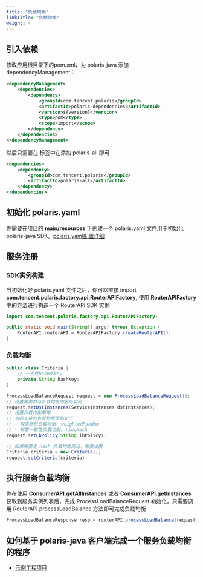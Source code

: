 ```yaml
---
title: "负载均衡"
linkTitle: "负载均衡"
weight: 4
---
```


## 引入依赖

修改应用根目录下的pom.xml，为 polaris-java 添加 dependencyManagement：

```xml
<dependencyManagement>
    <dependencies>
        <dependency>
            <groupId>com.tencent.polaris</groupId>
            <artifactId>polaris-dependencies</artifactId>
            <version>${version}</version>
            <type>pom</type>
            <scope>import</scope>
        </dependency>
    </dependencies>
</dependencyManagement>
```

然后只需要在 **<dependencies></dependencies>** 标签中在添加 polaris-all 即可

```xml
<dependencies>
    <dependency>
        <groupId>com.tencent.polaris</groupId>
        <artifactId>polaris-all</artifactId>
    </dependency>
</dependencies>
```


## 初始化 polaris.yaml

你需要在项目的 **main/resources** 下创建一个 polaris.yaml 文件用于初始化 polaris-java SDK。[polaris.yaml配置详细](https://github.com/polarismesh/polaris-java/blob/main/polaris-common/polaris-config-default/src/main/resources/conf/default-config.yml)



## 服务注册

### SDK实例构建

当初始化好 polaris.yaml 文件之后，你可以直接 import **com.tencent.polaris.factory.api.RouterAPIFactory**, 使用 **RouterAPIFactory** 中的方法进行构造一个 RouterAPI SDK 实例

```java
import com.tencent.polaris.factory.api.RouterAPIFactory;

public static void main(String[] args) throws Exception {
    RouterAPI routerAPI = RouterAPIFactory.createRouterAPI();
}
```

### 负载均衡

```java
public class Criteria {
    // 一致性hash的key
    private String hashKey;
}

ProcessLoadBalanceRequest request = new ProcessLoadBalanceRequest();
// 设置需要参与负载均衡的服务实例
request.setDstInstances(ServiceInstances dstInstances);
// 设置负载均衡策略
// 当前支持的负载均衡策略如下
// - 权重随机负载均衡: weightedRandom
// - 权重一致性负载均衡: ringHash
request.setLbPolicy(String lbPolicy);

// 如果需要走 Hash 负载均衡的话，需要设置
Criteria criteria = new Criteria();
request.setCriteria(criteria);
```

## 执行服务负载均衡

你在使用 **ConsumerAPI.getAllInstances** 或者 **ConsumerAPI.getInstances** 获取到服务实例列表后，完成 ProcessLoadBalanceRequest 初始化，只需要调用 RouterAPI.processLoadBalance 方法即可完成负载均衡

```java
ProcessLoadBalanceResponse resp = routerAPI.processLoadBalance(request)
```

## 如何基于 polaris-java 客户端完成一个服务负载均衡的程序

- [示例工程项目](https://github.com/polarismesh/polaris-java/tree/main/polaris-examples/router-example)

